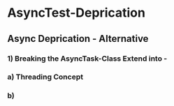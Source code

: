 # AsyncTest-Deprication


## Async Deprication - Alternative
### 1) Breaking the AsyncTask-Class Extend into -
###    a) Threading Concept
###    b) 
